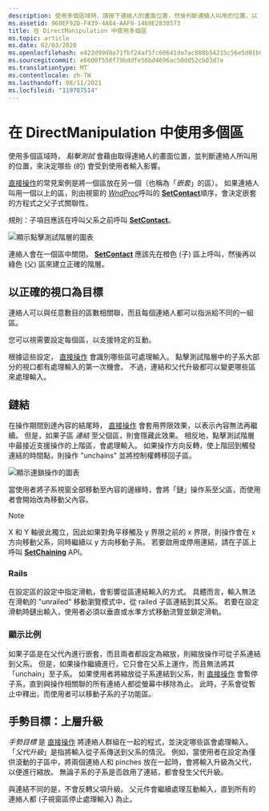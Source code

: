 ```yaml
---
description: 使用多個區域時，請按下連絡人的畫面位置，然後判斷連絡人叫用的位置，以 testingdetermines) 會受到使用者輸入影響的 (的區。
ms.assetid: 960EF92D-F439-4A84-AAF9-1469E2830573
title: 在 DirectManipulation 中使用多個區
ms.topic: article
ms.date: 02/03/2020
ms.openlocfilehash: e422d99d8a71fbf24af5fc60641da7ac808b54215c56e5d81b8c222226ef8452
ms.sourcegitcommit: e6600f550f79bddfe58bd4696ac50dd52cb03d7e
ms.translationtype: MT
ms.contentlocale: zh-TW
ms.lasthandoff: 08/11/2021
ms.locfileid: "119787514"
---
```

# <a name="using-multiple-viewports-in-directmanipulation"></a>在 DirectManipulation 中使用多個區

使用多個區域時， *點擊測試* 會藉由取得連絡人的畫面位置，並判斷連絡人所叫用的位置，來決定哪些 (的) 會受到使用者輸入影響。

[直接操作](direct-manipulation-portal.md)的常見案例是將一個區放在另一個（也稱為「*嵌套*」的區）。 如果連絡人叫用一個以上的區，則由視窗的 [*WndProc*](/previous-versions/windows/desktop/legacy/ms644975(v=vs.85))呼叫的 [**SetContact**](/windows/win32/api/DirectManipulation/nf-directmanipulation-idirectmanipulationviewport-setcontact)順序，會決定嵌套的方程式之父子式關聯性。

規則：子項目應該在呼叫父系之前呼叫 [**SetContact**](/windows/win32/api/DirectManipulation/nf-directmanipulation-idirectmanipulationviewport-setcontact)。

![顯示點擊測試階層的圖表](images/dm-art-8.png)

連絡人會在一個區中關閉。 [**SetContact**](/windows/win32/api/DirectManipulation/nf-directmanipulation-idirectmanipulationviewport-setcontact) 應該先在橙色 (子) 區上呼叫，然後再以綠色 (父) 區來建立正確的階層。

## <a name="targeting-the-correct-viewport"></a>以正確的視口為目標

連絡人可以與任意數目的區數相關聯，而且每個連絡人都可以指派給不同的一組區。

您可以視需要設定每個區，以支援特定的互動。

根據這些設定， [直接操作](direct-manipulation-portal.md) 會識別哪些區可處理輸入。 點擊測試階層中的子系大部分的視口都有處理輸入的第一次機會。 不過，連結和父代升級都可以變更哪些區來處理輸入。

## <a name="chaining"></a>鏈結

在操作期間到達內容的結尾時， [直接操作](direct-manipulation-portal.md) 會套用界限效果，以表示內容無法再繼續。 但是，如果子區 *連結* 至父個區，則會隱藏此效果。 相反地，點擊測試階層中最接近支援操作的上階區，會處理輸入。 如果操作方向反轉，使上階回到觸發連結的時間點，則操作 "unchains" 並將控制權轉移回子區。

![顯示連鎖操作的圖表](images/dm-art-9.png)

當使用者將子系視窗全部移動至內容的邊緣時，會將「鏈」操作系至父區，而使用者會開始改為移動父內容。

> [!Note]  
> X 和 Y 軸彼此獨立，因此如果對角平移觸及 y 界限之前的 x 界限，則操作會在 x 方向移動父系，同時繼續以 y 方向移動子系。 若要啟用或停用連結，請在子區上呼叫 [**SetChaining**](/windows/win32/api/DirectManipulation/nf-directmanipulation-idirectmanipulationviewport-setchaining) API。

### <a name="rails"></a>Rails

在設定區的設定中指定滑軌，會影響從區連結輸入的方式。 具體而言，輸入無法在滑軌的 "unrailed" 移動瀏覽模式中，從 railed 子區連結到其父系。 若要在設定滑軌時鏈出輸入，使用者必須以垂直或水準方式移動流覽並鎖定滑軌。

### <a name="zooming"></a>顯示比例

如果子區是在父代內進行嵌套，而且兩者都設定為縮放，則縮放操作可從子系連結到父系。 但是，如果操作繼續進行，它只會在父系上運作，而且無法將其「unchain」至子系。 如果使用者將縮放從子系連結到父系，則 [直接操作](direct-manipulation-portal.md) 會暫停子系，直到與操作相關聯的所有連絡人都從螢幕中移除為止。 此時，子系會從暫止中釋出，而使用者可以移動子系的子功能區。

## <a name="gesture-targeting-parent-promotion"></a>手勢目標：上層升級

*手勢目標* 是 [直接操作](direct-manipulation-portal.md) 將連絡人群組在一起的程式，並決定哪些區會處理輸入。 「*父代升級*」是指將輸入從子系傳送到父系的情況。 例如，當使用者在設定為僅供滾動的子區中，將兩個連絡人和 pinches 放在一起時，會將輸入升級為父代，以便進行縮放。 無論子系的子系是否啟用了連結，都會發生父代升級。

與連結不同的是，不會反轉父項升級。 父元件會繼續處理互動輸入，直到所有的連絡人都 (子視窗區停止處理輸入) 為止。
